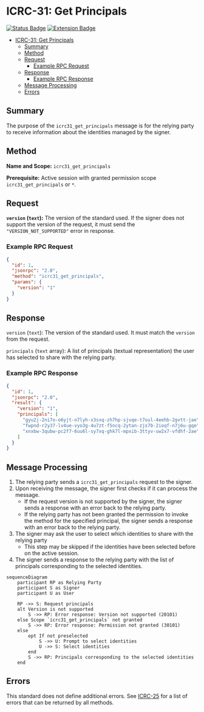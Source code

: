 # ICRC-31: Get Principals

[![Status Badge](https://img.shields.io/badge/STATUS-DRAFT-ffcc00.svg)](https://github.com/orgs/dfinity/projects/31)
[![Extension Badge](https://img.shields.io/badge/Extends-ICRC--25-ffcc222.svg)](./icrc_25_signer_interaction_standard.md)

<!-- TOC -->
* [ICRC-31: Get Principals](#icrc-31-get-principals)
  * [Summary](#summary)
  * [Method](#method)
  * [Request](#request)
    * [Example RPC Request](#example-rpc-request)
  * [Response](#response)
    * [Example RPC Response](#example-rpc-response)
  * [Message Processing](#message-processing)
  * [Errors](#errors)
<!-- TOC -->
## Summary

The purpose of the `icrc31_get_principals` message is for the relying party to receive information about the identities managed by the signer.

## Method

**Name and Scope:** `icrc31_get_principals`

**Prerequisite:** Active session with granted permission scope `icrc31_get_principals` or `*`.

## Request

**`version` (`text`):** The version of the standard used. If the signer does not support the version of the request, it must send the `"VERSION_NOT_SUPPORTED"` error in response.

### Example RPC Request

```json
{
  "id": 1,
  "jsonrpc": "2.0",
  "method": "icrc31_get_principals",
  "params": {
    "version": "1"
  }
}
```

## Response

`version` (`text`): The version of the standard used. It must match the `version` from the request.

`principals` (`text` array): A list of principals (textual representation) the user has selected to share with the relying party.

### Example RPC Response

```json
{
  "id": 1,
  "jsonrpc": "2.0",
  "result": {
    "version": "1",
    "principals": [
      "gyu2j-2ni7o-o6yjt-n7lyh-x3sxq-zh7hp-sjvqe-t7oul-4eehb-2gvtt-jae",
      "fwpnd-r2y37-lv4ue-vyo3g-4u7zt-f5ncq-2ytan-zjs7b-2ioqf-n7j6u-gqe",
      "xnxbw-3qubw-pc2f7-6uu6l-sy7xq-ghk7l-mpxib-3ttyv-uw2x7-vfdhf-2ae"
    ]
  }
}
```

## Message Processing

1. The relying party sends a `icrc31_get_principals` request to the signer.
2. Upon receiving the message, the signer first checks if it can process the message.
    - If the request version is not supported by the signer, the signer sends a response with an error back to the relying party.
    - If the relying party has not been granted the permission to invoke the method for the specified principal, the signer sends a response with an error back to the relying party.
3. The signer may ask the user to select which identities to share with the relying party
    - This step may be skipped if the identities have been selected before on the active session.
4. The signer sends a response to the relying party with the list of principals corresponding to the selected identities.

```mermaid
sequenceDiagram
    participant RP as Relying Party
    participant S as Signer
    participant U as User

    RP ->> S: Request principals
    alt Version is not supported
        S ->> RP: Error response: Version not supported (20101)
    else Scope `icrc31_get_principals` not granted
        S ->> RP: Error response: Permission not granted (30101)
    else
        opt If not preselected
            S ->> U: Prompt to select identities
            U ->> S: Select identities
        end
        S ->> RP: Principals corresponding to the selected identities
    end
```

## Errors

This standard does not define additional errors. See [ICRC-25](./icrc_25_signer_interaction_standard.md#errors-4) for a list of errors that can be returned by all methods.